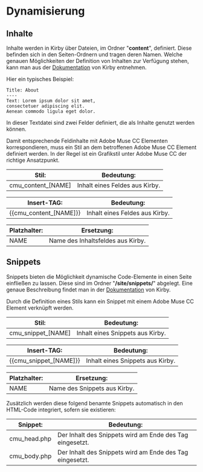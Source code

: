 # Dynamisierung

## Inhalte
Inhalte werden in Kirby über Dateien, im Ordner "**content**", definiert. Diese befinden sich in den Seiten-Ordnern und tragen deren Namen. Welche genauen Möglichkeiten der Definition von Inhalten zur Verfügung stehen, kann man aus der [Dokumentation](https://getkirby.com/docs/content) von Kirby entnehmen.

Hier ein typisches Beispiel:
```
Title: About
----
Text: Lorem ipsum dolor sit amet,
consectetuer adipiscing elit.
Aenean commodo ligula eget dolor.
```
In dieser Textdatei sind zwei Felder definiert, die als Inhalte genutzt werden können.

Damit entsprechende Feldinhalte mit Adobe Muse CC Elementen korrespondieren, muss ein Stil an dem betroffenen Adobe Muse CC Element definiert werden. In der Regel ist ein Grafikstil unter Adobe Muse CC der richtige Ansatzpunkt.

| Stil: | Bedeutung: |
| --- | --- |
  | cmu\_content\_[NAME] | Inhalt eines Feldes aus Kirby. |
  
| Insert-TAG: | Bedeutung: |
| --- | --- |
  | {{cmu\_content\_[NAME]}} | Inhalt eines Feldes aus Kirby. |

| Platzhalter: | Ersetzung: |
| --- | --- |
| NAME | Name des Inhaltsfeldes aus Kirby. |

## Snippets
Snippets bieten die Möglichkeit dynamische Code-Elemente in einen Seite einfließen zu lassen. Diese sind im Ordner "**/site/snippets/**" abgelegt. Eine genaue Beschreibung findet man in der [Dokumentation](https://getkirby.com/docs/templates/snippets) von Kirby.

Durch die Definition eines Stils kann ein Snippet mit einem Adobe Muse CC Element verknüpft werden.

| Stil: | Bedeutung: |
| --- | --- |
  | cmu\_snippet\_[NAME] | Inhalt eines Snippets aus Kirby. |

| Insert-TAG: | Bedeutung: |
| --- | --- |
  | {{cmu\_snippet\_[NAME]}} | Inhalt eines Snippets aus Kirby. |

| Platzhalter: | Ersetzung: |
| --- | --- |
| NAME | Name des Snippets aus Kirby. |

Zusätzlich werden diese folgend benamte Snippets automatisch in den HTML-Code integriert, sofern sie existieren:

| Snippet: | Bedeutung: |
| --- | --- |
| cmu_head.php | Der Inhalt des Snippets wird am Ende des <head> Tag eingesetzt. |
| cmu_body.php | Der Inhalt des Snippets wird am Ende des <body> Tag eingesetzt. |
